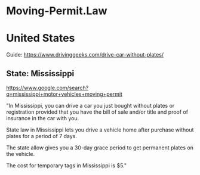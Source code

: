 # Moving-Permit.Law
# United States
Guide: https://www.drivinggeeks.com/drive-car-without-plates/

## State: Mississippi
https://www.google.com/search?q=mississippi+motor+vehicles+moving+permit

"In Mississippi, you can drive a car you just bought without plates or registration provided that you have the bill of sale and/or title and proof of insurance in the car with you.

State law in Mississippi lets you drive a vehicle home after purchase without plates for a period of 7 days.

The state allow gives you a 30-day grace period to get permanent plates on the vehicle.

The cost for temporary tags in Mississippi is $5."
